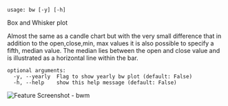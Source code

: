 ```text
usage: bw [-y] [-h]
```

Box and Whisker plot

Almost the same as a candle chart but with the very small difference that in addition to the open,close,min, max values it is also possible to specify a fifth, median value. The median lies between the open and close value and is illustrated as a horizontal line within the bar.

```
optional arguments:
  -y, --yearly  Flag to show yearly bw plot (default: False)
  -h, --help    show this help message (default: False)
```

<img size="1400" alt="Feature Screenshot - bwm" src="https://user-images.githubusercontent.com/25267873/112729913-76d2fc80-8f26-11eb-8338-448147ed5703.png">
